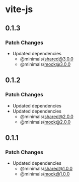 # vite-js

## 0.1.3

### Patch Changes

- Updated dependencies
  - @minimals/shared@3.0.0
  - @minimals/mock@3.0.0

## 0.1.2

### Patch Changes

- Updated dependencies
- Updated dependencies
  - @minimals/shared@2.0.0
  - @minimals/mock@2.0.0

## 0.1.1

### Patch Changes

- Updated dependencies
  - @minimals/shared@1.0.0
  - @minimals/mock@1.0.0
